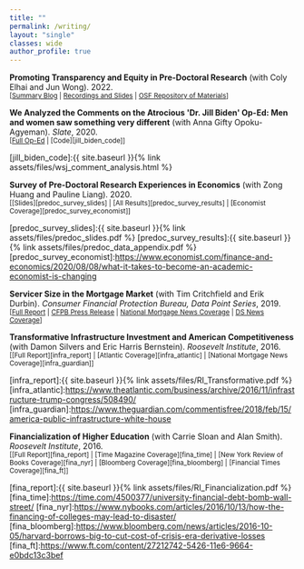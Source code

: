 ```yaml
---
title: ""
permalink: /writing/
layout: "single"
classes: wide
author_profile: true
---
```



**Promoting Transparency and Equity in Pre-Doctoral Research** (with Coly Elhai and Jun Wong). 2022. <br/>
<small>[[Summary Blog][predoc_conf_blog] | [Recordings and Slides][predoc_conf_recording] |  [OSF Repository of Materials][predoc_conf_osf]] </small>

[predoc_conf_blog]:https://www.bitss.org/promoting-transparency-and-equity-in-pre-doctoral-research/
[predoc_conf_recording]:https://predoc.org/events/pre-doctoral-research-in-economics-workshop
[predoc_conf_osf]:https://osf.io/s2jvw/

**We Analyzed the Comments on the Atrocious 'Dr. Jill Biden' Op-Ed: Men and women saw something very different** (with Anna Gifty Opoku-Agyeman). *Slate*, 2020. <br/>
<small>[[Full Op-Ed][jill_biden_oped] | [Code][jill_biden_code]] </small>

[jill_biden_oped]:https://slate.com/business/2020/12/jill-biden-op-ed-wall-street-journal-dr-analysis-sexism.html
[jill_biden_code]:{{ site.baseurl }}{% link assets/files/wsj_comment_analysis.html %}

**Survey of Pre-Doctoral Research Experiences in Economics** (with Zong Huang and Pauline Liang). 2020. <br/>
<small>[[Slides][predoc_survey_slides] | [All Results][predoc_survey_results] | [Economist Coverage][predoc_survey_economist]] </small>

[predoc_survey_slides]:{{ site.baseurl }}{% link assets/files/predoc_slides.pdf %}
[predoc_survey_results]:{{ site.baseurl }}{% link assets/files/predoc_data_appendix.pdf %}
[predoc_survey_economist]:https://www.economist.com/finance-and-economics/2020/08/08/what-it-takes-to-become-an-academic-economist-is-changing


**Servicer Size in the Mortgage Market** (with Tim Critchfield and Erik Durbin). *Consumer Financial Protection Bureau, Data Point Series*, 2019. <br/>
<small>[[Full Report][servicing_report] | [CFPB Press Release][servicing_press] | [National Mortgage News Coverage][servicing_nmn] | [DS News Coverage][servicing_ds]] </small>

[servicing_report]:https://papers.ssrn.com/sol3/papers.cfm?abstract_id=3495298
[servicing_press]:https://www.consumerfinance.gov/about-us/newsroom/cfpb-releases-new-report-exploring-differences-between-large-and-small-mortgage-servicers/
[servicing_nmn]:https://www.nationalmortgagenews.com/news/cfpb-report-highlights-bank-nonbank-split-in-servicer-size-tiers?feed=0000015a-6289-d4b3-ab5e-7afb5c360000
[servicing_ds]:https://dsnews.com/daily-dose/11-25-2019/where-smaller-mortgage-servicers-dominate


**Transformative Infrastructure Investment and American Competitiveness** (with Damon Silvers and Eric Harris Bernstein). *Roosevelt Institute*, 2016. <br/>
<small>[[Full Report][infra_report] | [Atlantic Coverage][infra_atlantic] | [National Mortgage News Coverage][infra_guardian]]  </small>

[infra_report]:{{ site.baseurl }}{% link assets/files/RI_Transformative.pdf %}
[infra_atlantic]:https://www.theatlantic.com/business/archive/2016/11/infrastructure-trump-congress/508490/
[infra_guardian]:https://www.theguardian.com/commentisfree/2018/feb/15/america-public-infrastructure-white-house


**Financialization of Higher Education** (with Carrie Sloan and Alan Smith). *Roosevelt Institute*, 2016. <br/>
<small>[[Full Report][fina_report] | [Time Magazine Coverage][fina_time] | [New York Review of Books Coverage][fina_nyr] | [Bloomberg Coverage][fina_bloomberg] | [Financial Times Coverage][fina_ft]]  </small>

[fina_report]:{{ site.baseurl }}{% link assets/files/RI_Financialization.pdf %}
[fina_time]:https://time.com/4500377/university-financial-debt-bomb-wall-street/
[fina_nyr]:https://www.nybooks.com/articles/2016/10/13/how-the-financing-of-colleges-may-lead-to-disaster/
[fina_bloomberg]:https://www.bloomberg.com/news/articles/2016-10-05/harvard-borrows-big-to-cut-cost-of-crisis-era-derivative-losses
[fina_ft]:https://www.ft.com/content/27212742-5426-11e6-9664-e0bdc13c3bef


